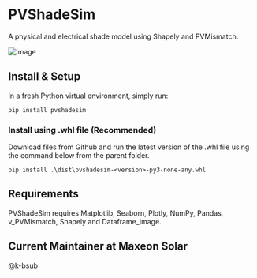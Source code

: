 # PVShadeSim
 A physical and electrical shade model using Shapely and PVMismatch.

![image](https://github.com/user-attachments/assets/979498f7-2e68-4a2d-9560-a97d184d83e6)

## Install & Setup
In a fresh Python virtual environment, simply run:

```
pip install pvshadesim
```

### Install using .whl file (Recommended)
Download files from Github and run the latest version of the .whl file using the command below from the parent folder.

```
pip install .\dist\pvshadesim-<version>-py3-none-any.whl
```

## Requirements

PVShadeSim requires Matplotlib, Seaborn, Plotly, NumPy, Pandas, v_PVMismatch, Shapely and Dataframe_image.

## Current Maintainer at Maxeon Solar

@k-bsub
